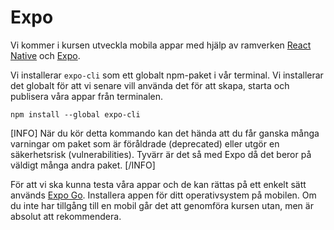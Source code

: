 ---
...
Expo
==================================

Vi kommer i kursen utveckla mobila appar med hjälp av ramverken [React Native](https://reactnative.dev/) och [Expo](https://docs.expo.dev).

Vi installerar `expo-cli` som ett globalt npm-paket i vår terminal. Vi installerar det globalt för att vi senare vill använda det för att skapa, starta och publisera våra appar från terminalen.

```shell
npm install --global expo-cli
```

[INFO]
När du kör detta kommando kan det hända att du får ganska många varningar om paket som är föråldrade (deprecated) eller utgör en säkerhetsrisk (vulnerabilities). Tyvärr är det så med Expo då det beror på väldigt många andra paket.
[/INFO]

För att vi ska kunna testa våra appar och de kan rättas på ett enkelt sätt används [Expo Go](https://expo.dev/client). Installera appen för ditt operativsystem på mobilen. Om du inte har tillgång till en mobil går det att genomföra kursen utan, men är absolut att rekommendera.
